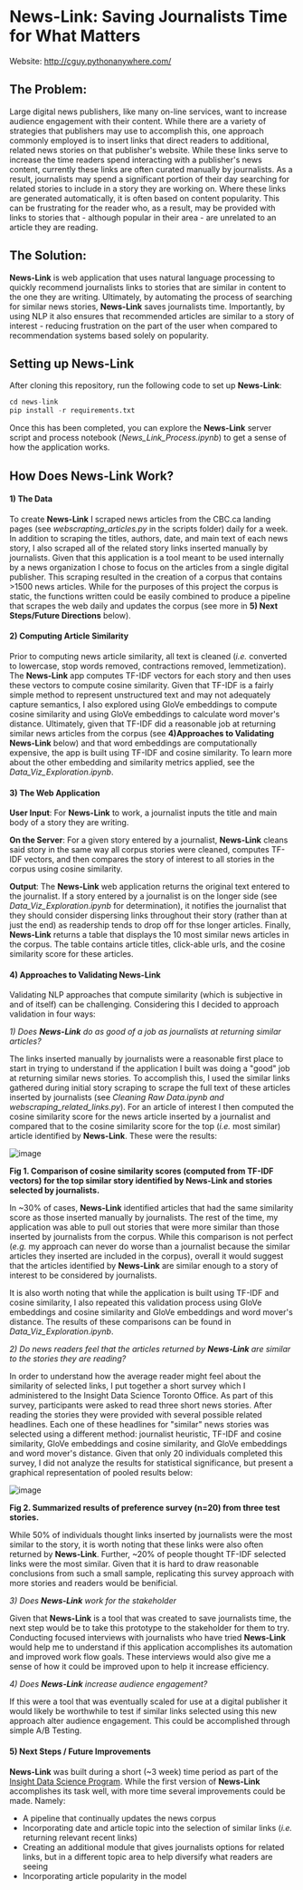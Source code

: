 # News-Link: Saving Journalists Time for What Matters

Website: http://cguy.pythonanywhere.com/

## The Problem:

Large digital news publishers, like many on-line services, want to increase audience engagement with their content. While there are a variety of strategies that publishers may use to accomplish this, one approach commonly employed is to insert links that direct readers to additional, related news stories on that publisher's website. While these links serve to increase the time readers spend interacting with a publisher's news content, currently these links are often curated manually by journalists. As a result, journalists may spend a significant portion of their day searching for related stories to include in a story they are working on. Where these links are generated automatically, it is often based on content popularity. This can be frustrating for the reader who, as a result, may be provided with links to stories that - although popular in their area - are unrelated to an article they are reading.

## The Solution:

**News-Link** is web application that uses natural language processing to quickly recommend journalists links to stories that are similar in content to the one they are writing. Ultimately, by automating the process of searching for similar news stories, **News-Link** saves journalists time. Importantly, by using NLP it also ensures that recommended articles are similar to a story of interest - reducing frustration on the part of the user when compared to recommendation systems based solely on popularity.

## Setting up News-Link

After cloning this repository, run the following code to set up **News-Link**:

```python
cd news-link
pip install -r requirements.txt
```

Once this has been completed, you can explore the **News-Link** server script and process notebook (*News_Link_Process.ipynb*) to get a sense of how the application works. 

## How Does News-Link Work?

#### 1) The Data

To create **News-Link** I scraped news articles from the CBC.ca landing pages (see *webscrapting_articles.py* in the scripts folder) daily for a week. In addition to scraping the titles, authors, date, and main text of each news story, I also scraped all of the related story links inserted manually by journalists. Given that this application is a tool meant to be used internally by a news organization I chose to focus on the articles from a single digital publisher. This scraping resulted in the creation of a corpus that contains >1500 news articles. While for the purposes of this project the corpus is static, the functions written could be easily combined to produce a pipeline that scrapes the web daily and updates the corpus (see more in **5) Next Steps/Future Directions** below). 

#### 2) Computing Article Similarity

Prior to computing news article similarity, all text is cleaned (*i.e.* converted to lowercase, stop words removed, contractions removed, lemmetization). The **News-Link** app computes TF-IDF vectors for each story and then uses these vectors to compute cosine similarity. Given that TF-IDF is a fairly simple method to represent unstructured text and may not adequately capture semantics, I also explored using GloVe embeddings to compute cosine similarity and using GloVe embeddings to calculate word mover's distance. Ultimately, given that TF-IDF did a reasonable job at returning similar news articles from the corpus (see **4)Approaches to Validating News-Link** below) and that word embeddings are computationally expensive, the app is built using TF-IDF and cosine similarity. To learn more about the other embedding and similarity metrics applied, see the *Data_Viz_Exploration.ipynb*.

#### 3) The Web Application

**User Input**: For **News-Link** to work, a journalist inputs the title and main body of a story they are writing. 

**On the Server**: For a given story entered by a journalist, **News-Link** cleans said story in the same way all corpus stories were cleaned, computes TF-IDF vectors, and then compares the story of interest to all stories in the corpus using cosine similarity. 

**Output**: The **News-Link** web application returns the original text entered to the journalist. If a story entered by a journalist is on the longer side (see *Data_Viz_Exploration.ipynb* for determination), it notifies the journalist that they should consider dispersing links throughout their story (rather than at just the end) as readership tends to drop off for thse longer articles. Finally, **News-Link** returns a table that displays the 10 most similar news articles in the corpus. The table contains article titles, click-able urls, and the cosine similarity score for these articles.

#### 4) Approaches to Validating News-Link

Validating NLP approaches that compute similarity (which is subjective in and of itself) can be challenging. Considering this I decided to approach validation in four ways:

*1) Does **News-Link** do as good of a job as journalists at returning similar articles?*

The links inserted manually by journalists were a reasonable first place to start in trying to understand if the application I built was doing a "good" job at returning similar news stories. To accomplish this, I used the similar links gathered during initial story scraping to scrape the full text of these articles inserted by journalists (see *Cleaning Raw Data.ipynb and webscraping_related_links.py*). For an article of interest I then computed the cosine similarity score for the news article inserted by a journalist and compared that to the cosine similarity score for the top (*i.e.* most similar) article identified by **News-Link**. These were the results:

![image](https://github.com/CylitaGuy/news-link/blob/master/notebooks/figures/png/News_Scatter.jpg)

**Fig 1. Comparison of cosine similarity scores (computed from TF-IDF vectors) for the top similar story identified by News-Link and stories selected by journalists.**

In ~30% of cases, **News-Link** identified articles that had the same similarity score as those inserted manually by journalists. The rest of the time, my application was able to pull out stories that were more similar than those inserted by journalists from the corpus. While this comparison is not perfect (*e.g.* my approach can never do worse than a journalist because the similar articles they inserted are included in the corpus), overall it would suggest that the articles identified by **News-Link** are similar enough to a story of interest to be considered by journalists. 

It is also worth noting that while the application is built using TF-IDF and cosine similarity, I also repeated this validation process using GloVe embeddings and cosine similarity and GloVe embeddings and word mover's distance. The results of these comparisons can be found in *Data_Viz_Exploration.ipynb*. 

*2) Do news readers feel that the articles returned by **News-Link** are similar to the stories they are reading?*

In order to understand how the average reader might feel about the similarity of selected links, I put together a short survey which I administered to the Insight Data Science Toronto Office. As part of this survey, participants were asked to read three short news stories. After reading the stories they were provided with several possible related headlines. Each one of these headlines for "similar" news stories was selected using a different method: journalist heuristic, TF-IDF and cosine similarity, GloVe embeddings and cosine similarity, and GloVe embeddings and word mover's distance. Given that only 20 individuals completed this survey, I did not analyze the results for statistical significance, but present a graphical representation of pooled results below:

![image](https://github.com/CylitaGuy/news-link/blob/master/notebooks/figures/png/Pie_Chart_Survey4.jpg)

**Fig 2. Summarized results of preference survey (n=20) from three test stories.**

While 50% of individuals thought links inserted by journalists were the most similar to the story, it is worth noting that these links were also often returned by **News-Link**. Further, ~20% of people thought TF-IDF selected links were the most similar. Given that it is hard to draw reasonable conclusions from such a small sample, replicating this survey approach with more stories and readers would be benificial. 

*3) Does **News-Link** work for the stakeholder*

Given that **News-Link** is a tool that was created to save journalists time, the next step would be to take this prototype to the stakeholder for them to try. Conducting focused interviews with journalists who have tried **News-Link** would help me to understand if this application accomplishes its automation and improved work flow goals. These interviews would also give me a sense of how it could be improved upon to help it increase efficiency. 

*4) Does **News-Link** increase audience engagement?*

If this were a tool that was eventually scaled for use at a digital publisher it would likely be worthwhile to test if similar links selected using this new approach alter audience engagement. This could be accomplished through simple A/B Testing.  

#### 5) Next Steps / Future Improvements

**News-Link** was built during a short (~3 week) time period as part of the [Insight Data Science Program](https://www.insightdatascience.com/). While the first version of **News-Link** accomplishes its task well, with more time several improvements could be made. Namely:

* A pipeline that continually updates the news corpus
* Incorporating date and article topic into the selection of similar links (*i.e.* returning relevant recent links)
* Creating an additional module that gives journalists options for related links, but in a different topic area to help diversify what readers are seeing
* Incorporating article popularity in the model
